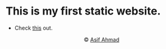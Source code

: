 # This is my first static website.
 - Check [this](https://apexx77.github.io/website) out.
<p align="center">&copy; <a href="https://github.com/apexx77">Asif Ahmad</a></p>

                                   
